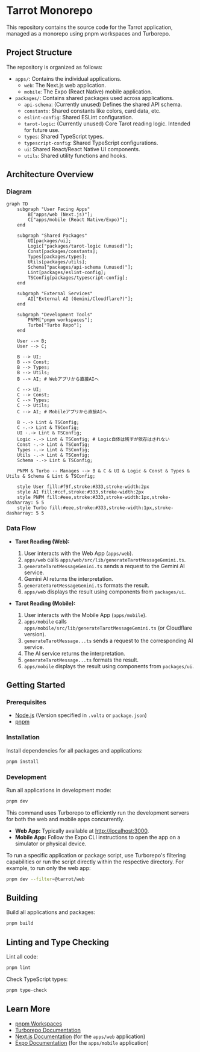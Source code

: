 # Tarrot Monorepo

This repository contains the source code for the Tarrot application, managed as a monorepo using pnpm workspaces and Turborepo.

## Project Structure

The repository is organized as follows:

-   `apps/`: Contains the individual applications.
    -   `web`: The Next.js web application.
    -   `mobile`: The Expo (React Native) mobile application.
-   `packages/`: Contains shared packages used across applications.
    -   `api-schema`: (Currently unused) Defines the shared API schema.
    -   `constants`: Shared constants like colors, card data, etc.
    -   `eslint-config`: Shared ESLint configuration.
    -   `tarot-logic`: (Currently unused) Core Tarot reading logic. Intended for future use.
    -   `types`: Shared TypeScript types.
    -   `typescript-config`: Shared TypeScript configurations.
    -   `ui`: Shared React/React Native UI components.
    -   `utils`: Shared utility functions and hooks.

## Architecture Overview

### Diagram

```mermaid
graph TD
    subgraph "User Facing Apps"
        B["apps/web (Next.js)"];
        C["apps/mobile (React Native/Expo)"];
    end

    subgraph "Shared Packages"
        UI[packages/ui];
        Logic["packages/tarot-logic (unused)"];
        Const[packages/constants];
        Types[packages/types];
        Utils[packages/utils];
        Schema["packages/api-schema (unused)"];
        Lint[packages/eslint-config];
        TSConfig[packages/typescript-config];
    end

    subgraph "External Services"
        AI["External AI (Gemini/Cloudflare?)"];
    end

    subgraph "Development Tools"
        PNPM["pnpm workspaces"];
        Turbo["Turbo Repo"];
    end

    User --> B;
    User --> C;

    B --> UI;
    B --> Const;
    B --> Types;
    B --> Utils;
    B --> AI; # Webアプリから直接AIへ

    C --> UI;
    C --> Const;
    C --> Types;
    C --> Utils;
    C --> AI; # Mobileアプリから直接AIへ

    B -.-> Lint & TSConfig;
    C -.-> Lint & TSConfig;
    UI -.-> Lint & TSConfig;
    Logic -.-> Lint & TSConfig; # Logic自体は残すが依存はされない
    Const -.-> Lint & TSConfig;
    Types -.-> Lint & TSConfig;
    Utils -.-> Lint & TSConfig;
    Schema -.-> Lint & TSConfig;

    PNPM & Turbo -- Manages --> B & C & UI & Logic & Const & Types & Utils & Schema & Lint & TSConfig;

    style User fill:#f9f,stroke:#333,stroke-width:2px
    style AI fill:#ccf,stroke:#333,stroke-width:2px
    style PNPM fill:#eee,stroke:#333,stroke-width:1px,stroke-dasharray: 5 5
    style Turbo fill:#eee,stroke:#333,stroke-width:1px,stroke-dasharray: 5 5
```

### Data Flow

- **Tarot Reading (Web):**
  1. User interacts with the Web App (`apps/web`).
  2. `apps/web` calls `apps/web/src/lib/generateTarotMessageGemini.ts`.
  3. `generateTarotMessageGemini.ts` sends a request to the Gemini AI service.
  4. Gemini AI returns the interpretation.
  5. `generateTarotMessageGemini.ts` formats the result.
  6. `apps/web` displays the result using components from `packages/ui`.

- **Tarot Reading (Mobile):**
  1. User interacts with the Mobile App (`apps/mobile`).
  2. `apps/mobile` calls `apps/mobile/src/lib/generateTarotMessageGemini.ts` (or Cloudflare version).
  3. `generateTarotMessage...ts` sends a request to the corresponding AI service.
  4. The AI service returns the interpretation.
  5. `generateTarotMessage...ts` formats the result.
  6. `apps/mobile` displays the result using components from `packages/ui`.

## Getting Started

### Prerequisites

-   [Node.js](https://nodejs.org/) (Version specified in `.volta` or `package.json`)
-   [pnpm](https://pnpm.io/)

### Installation

Install dependencies for all packages and applications:

```bash
pnpm install
```

### Development

Run all applications in development mode:

```bash
pnpm dev
```

This command uses Turborepo to efficiently run the development servers for both the web and mobile apps concurrently.

-   **Web App:** Typically available at [http://localhost:3000](http://localhost:3000).
-   **Mobile App:** Follow the Expo CLI instructions to open the app on a simulator or physical device.

To run a specific application or package script, use Turborepo's filtering capabilities or run the script directly within the respective directory. For example, to run only the web app:

```bash
pnpm dev --filter=@tarrot/web
```

## Building

Build all applications and packages:

```bash
pnpm build
```

## Linting and Type Checking

Lint all code:

```bash
pnpm lint
```

Check TypeScript types:

```bash
pnpm type-check
```

## Learn More

-   [pnpm Workspaces](https://pnpm.io/workspaces)
-   [Turborepo Documentation](https://turbo.build/repo/docs)
-   [Next.js Documentation](https://nextjs.org/docs) (for the `apps/web` application)
-   [Expo Documentation](https://docs.expo.dev/) (for the `apps/mobile` application)

